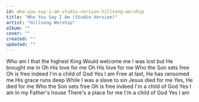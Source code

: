 ```yaml
---
id: who-you-say-i-am-studio-version-hillsong-worship
title: "Who You Say I Am (Studio Version)"
artist: "Hillsong Worship"
album: ""
cover: ""
created: ""
updated: ""
---
```


Who am I that the highest King
Would welcome me
I was lost but He brought me in
Oh His love for me
Oh His love for me
Who the Son sets free
Oh is free indeed
I'm a child of God
Yes I am
Free at last, He has ransomed me
His grace runs deep
While I was a slave to sin
Jesus died for me
Yes, He died for me
Who the Son sets free
Oh is free indeed
I'm a child of God
Yes I am
In my Father's house
There's a place for me
I'm a child of God
Yes I am